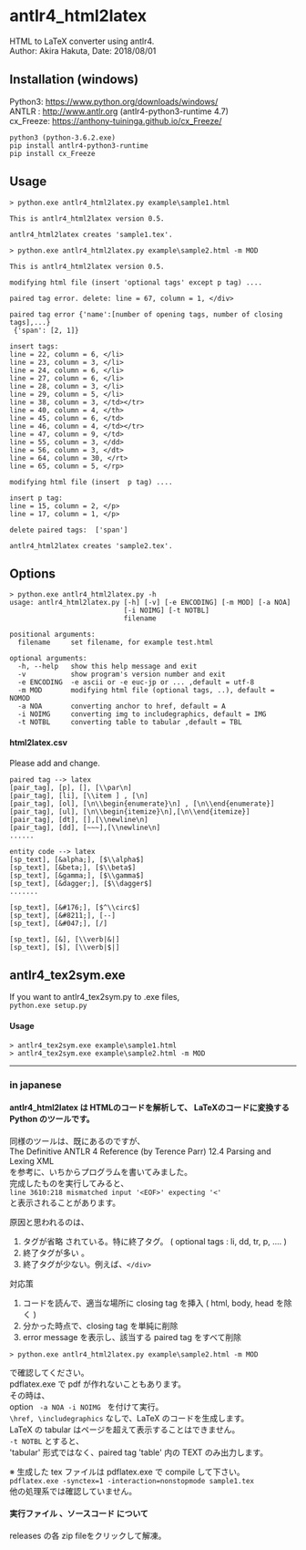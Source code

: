 # antlr4_html2latex  
HTML to LaTeX converter using antlr4.  
Author: Akira Hakuta,  Date: 2018/08/01       

## Installation (windows)  
Python3: <https://www.python.org/downloads/windows/>   
ANTLR : <http://www.antlr.org>  (antlr4-python3-runtime 4.7)   
cx_Freeze: <https://anthony-tuininga.github.io/cx_Freeze/>    
```
python3 (python-3.6.2.exe)
pip install antlr4-python3-runtime 
pip install cx_Freeze
```


## Usage
```
> python.exe antlr4_html2latex.py example\sample1.html

This is antlr4_html2latex version 0.5.

antlr4_html2latex creates 'sample1.tex'.
```
```
> python.exe antlr4_html2latex.py example\sample2.html -m MOD

This is antlr4_html2latex version 0.5.

modifying html file (insert 'optional tags' except p tag) ....

paired tag error. delete: line = 67, column = 1, </div>

paired tag error {'name':[number of opening tags, number of closing tags],...}
 {'span': [2, 1]}

insert tags:
line = 22, column = 6, </li>
line = 23, column = 3, </li>
line = 24, column = 6, </li>
line = 27, column = 6, </li>
line = 28, column = 3, </li>
line = 29, column = 5, </li>
line = 38, column = 3, </td></tr>
line = 40, column = 4, </th>
line = 45, column = 6, </td>
line = 46, column = 4, </td></tr>
line = 47, column = 9, </td>
line = 55, column = 3, </dd>
line = 56, column = 3, </dt>
line = 64, column = 30, </rt>
line = 65, column = 5, </rp>

modifying html file (insert  p tag) ....

insert p tag:
line = 15, column = 2, </p>
line = 17, column = 1, </p>

delete paired tags:  ['span']

antlr4_html2latex creates 'sample2.tex'.
```

## Options 

```
> python.exe antlr4_html2latex.py -h
usage: antlr4_html2latex.py [-h] [-v] [-e ENCODING] [-m MOD] [-a NOA]
                            [-i NOIMG] [-t NOTBL]
                            filename

positional arguments:
  filename     set filename, for example test.html

optional arguments:
  -h, --help   show this help message and exit
  -v           show program's version number and exit
  -e ENCODING  -e ascii or -e euc-jp or ... ,default = utf-8
  -m MOD       modifying html file (optional tags, ..), default = NOMOD
  -a NOA       converting anchor to href, default = A
  -i NOIMG     converting img to includegraphics, default = IMG
  -t NOTBL     converting table to tabular ,default = TBL
```
#### html2latex.csv  

Please add and change.  

```
paired tag --> latex 
[pair_tag], [p], [], [\\par\n]
[pair_tag], [li], [\\item ] , [\n]
[pair_tag], [ol], [\n\\begin{enumerate}\n] , [\n\\end{enumerate}]
[pair_tag], [ul], [\n\\begin{itemize}\n],[\n\\end{itemize}]
[pair_tag], [dt], [],[\\newline\n]
[pair_tag], [dd], [~~~],[\\newline\n]
......

entity code --> latex
[sp_text], [&alpha;], [$\\alpha$]
[sp_text], [&beta;], [$\\beta$]
[sp_text], [&gamma;], [$\\gamma$]
[sp_text], [&dagger;], [$\\dagger$]
.......

[sp_text], [&#176;], [$^\\circ$]
[sp_text], [&#8211;], [--]
[sp_text], [&#047;], [/]

[sp_text], [&], [\\verb|&|]
[sp_text], [$], [\\verb|$|]
```


## antlr4_tex2sym.exe

If you want to antlr4_tex2sym.py to .exe files,  
` python.exe setup.py `

#### Usage

```
> antlr4_tex2sym.exe example\sample1.html
> antlr4_tex2sym.exe example\sample2.html -m MOD
```

------

### in japanese

#### antlr4_html2latex は HTMLのコードを解析して、  LaTeXのコードに変換する Python のツールです。  
同様のツールは、既にあるのですが、  
The Definitive ANTLR 4 Reference (by Terence Parr)    12.4 Parsing and Lexing  XML  
を参考に、いちからプログラムを書いてみました。  
完成したものを実行してみると、  
`line 3610:218 mismatched input '<EOF>' expecting '<'`  
と表示されることがあります。  

原因と思われるのは、  

1. タグが省略 されている。特に終了タグ。 ( optional tags : li, dd, tr, p, .... ) 
2. 終了タグが多い 。  
3. 終了タグが少ない。例えば、`</div>`  

対応策  
1. コードを読んで、適当な場所に closing tag を挿入   ( html, body, head を除く )    
2. 分かった時点で、closing tag を単純に削除 
3. error message を表示し、該当する paired tag をすべて削除     
```
> python.exe antlr4_html2latex.py example\sample2.html -m MOD
```
で確認してください。  
pdflatex.exe で pdf が作れないこともあります。  
その時は、  
option  ` -a NOA -i NOIMG　`を付けて実行。  
`\href, \includegraphics` なしで、LaTeX のコードを生成します。  
LaTeX の tabular はページを超えて表示することはできません。  
`-t NOTBL` とすると、  
'tabular' 形式ではなく、paired tag 'table' 内の TEXT のみ出力します。  

※ 生成した tex ファイルは pdflatex.exe で compile して下さい。  
`pdflatex.exe -synctex=1 -interaction=nonstopmode sample1.tex`   
他の処理系では確認していません。  

####  実行ファイル 、ソースコード について   
releases の各 zip fileをクリックして解凍。  
